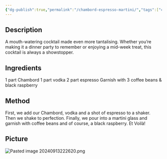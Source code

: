 ```yaml
---
{"dg-publish":true,"permalink":"/chambord-espresso-martini/","tags":["cocktail","chambord","Vodka"]}
---
```


## Description

A mouth-watering cocktail made even more tantalising. Whether you’re making it a dinner party to remember or enjoying a mid-week treat, this cocktail is always a showstopper.

## Ingredients

1 part Chambord
1 part vodka
 2 part espresso
Garnish with 3 coffee beans & black raspberry
## Method
First, we add our Chambord, vodka and a shot of espresso to a shaker.
Then we shake to perfection.
Finally, we pour into a martini glass and garnish with coffee beans and of course, a black raspberry. Et Voilà!

## Picture
![Pasted image 20240913222620.png](/img/user/z_attachments/Pasted%20image%2020240913222620.png)